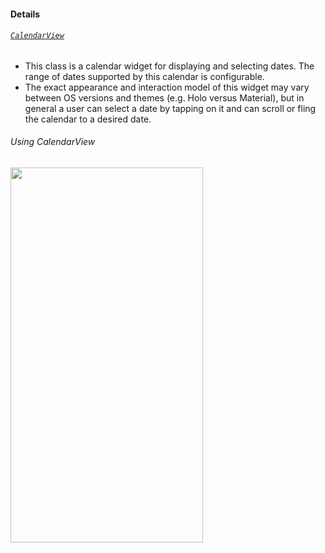 #### Details

###### [``CalendarView``](https://developer.android.com/reference/android/widget/CalendarView.html)

- This class is a calendar widget for displaying and selecting dates. The range of dates supported by this calendar is configurable.
- The exact appearance and interaction model of this widget may vary between OS versions and themes (e.g. Holo versus Material), but in general a user can select a date by tapping on it and can scroll or fling the calendar to a desired date.

###### Using CalendarView

<img src="images/demo.gif" height="600px" width="308px" >
